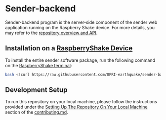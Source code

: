 # Sender-backend
Sender-backend program is the server-side component of the sender web application running on the Raspberry Shake device. For more details, you may refer to the [repository overview and API](https://upri-earthquake.github.io).  

## Installation on a [RaspberryShake Device](https://shop.raspberryshake.org/)
To install the entire sender software package, run the following command on the [RaspberryShake terminal](https://manual.raspberryshake.org/ssh.html):
```bash
bash <(curl https://raw.githubusercontent.com/UPRI-earthquake/sender-backend/main/install.sh)
```

## Development Setup
To run this repository on your local machine, please follow the instructions provided under the [Setting Up The Repository On Your Local Machine](CONTRIBUTING.md#setting-up-the-repository-on-your-local-machine) section of the [contributing.md](CONTRIBUTING.md).

